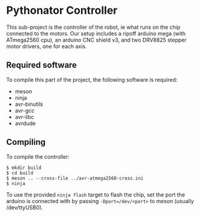 # Pythonator Controller

This sub-project is the controller of the robot, ie what runs on the chip connected to the motors.
Our setup includes a ripoff arduino mega (with ATmega2560 cpu), an arduino CNC shield v3, and
two DRV8825 stepper motor drivers, one for each axis.

## Required software

To compile this part of the project, the following software is required:
- meson
- ninja
- avr-binutils
- avr-gcc
- avr-libc
- avrdude

## Compiling

To compile the controller:
```
$ mkdir build
$ cd build
$ meson .. --cross-file ../avr-atmega2560-cross.ini
$ ninja
```

To use the provided `ninja flash` target to flash the chip, set the port the arduino is connected
with by passing `-Dport=/dev/<port>` to meson (usually /dev/ttyUSB0).
